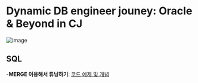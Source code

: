 # Dynamic DB engineer jouney: Oracle & Beyond in CJ 

![image](https://github.com/park-harry/psh_oracle/assets/83077836/2698caa4-5e04-458e-8ee2-f719a2875f23)


## SQL 

-**MERGE 이용해서 튜닝하기**: [코드 예제 및 개념](https://www.notion.so/82-MERGE-a668c8e85a82401f8370312a6b884b8f)

